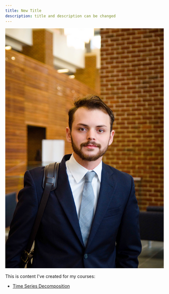 ```yaml
---
title: New Title
description: title and description can be changed
---
```


![My Picture](/pics/LinkedInPic.jpg)

This is content I've created for my courses:

- [Time Series Decomposition](/TimeSeries/index.md)
